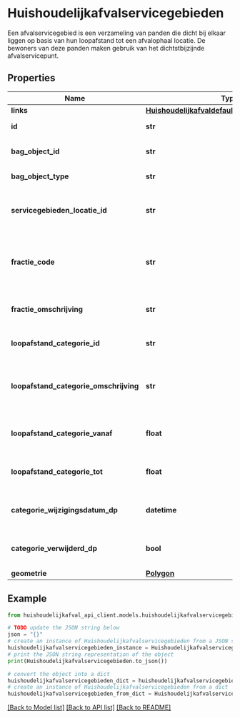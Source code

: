 # Huishoudelijkafvalservicegebieden

Een afvalservicegebied is een verzameling van panden die dicht bij elkaar liggen op basis van hun loopafstand tot een afvalophaal locatie. De bewoners van deze panden maken gebruik van het dichtstbijzijnde afvalservicepunt.

## Properties

Name | Type | Description | Notes
------------ | ------------- | ------------- | -------------
**links** | [**HuishoudelijkafvaldefaultServicegebiedenLinks**](HuishoudelijkafvaldefaultServicegebiedenLinks.md) |  | 
**id** | **str** | Unieke identificatie van een afval servicegebied | 
**bag_object_id** | **str** | Unieke BAG object (pand, ligplaats en standplaats) identificatie | [optional] 
**bag_object_type** | **str** | Type BAG object (pand, ligplaats en standplaats) | [optional] 
**servicegebieden_locatie_id** | **str** | Identificatie van een servicegebied locatie. De Servicegebieden locaties correspenderen met de afvalcluster | [readonly] 
**fractie_code** | **str** | Type afvalfractie code waarvoor de container is bedoeld: 1 - Rest, 2 - Glas, 3 - Papier, 4 - Plastic, 5 - Textiel, 6 - GFT, 9 - Brood | [optional] 
**fractie_omschrijving** | **str** | Afvalcontainer fractieomschrijving zoals door leverancier is geleverd. | [optional] 
**loopafstand_categorie_id** | **str** | Unieke identificatie van loopafstanden categoriën | [optional] 
**loopafstand_categorie_omschrijving** | **str** | De loopafstanden zijn volgens een vastgestelde indelijng gecategoriseerd. Bijvoorbeeld: 30 - 90 meter | [optional] 
**loopafstand_categorie_vanaf** | **float** | De loopafstand vanaf een bepaalde meter. Volgens de loopafstand categorisatie. | [optional] 
**loopafstand_categorie_tot** | **float** | De loopafstand tot een bepaalde meter volgens de loopafstandcategorisatie. | [optional] 
**categorie_wijzigingsdatum_dp** | **datetime** | De datum waarop de loopafstandcategorie in de datapijplijn is gewijzigd | [optional] 
**categorie_verwijderd_dp** | **bool** | De datum waarop de loopafstandcategorie in de datapijplijn is verwijderd. | [optional] 
**geometrie** | [**Polygon**](Polygon.md) |  | [optional] 

## Example

```python
from huishoudelijkafval_api_client.models.huishoudelijkafvalservicegebieden import Huishoudelijkafvalservicegebieden

# TODO update the JSON string below
json = "{}"
# create an instance of Huishoudelijkafvalservicegebieden from a JSON string
huishoudelijkafvalservicegebieden_instance = Huishoudelijkafvalservicegebieden.from_json(json)
# print the JSON string representation of the object
print(Huishoudelijkafvalservicegebieden.to_json())

# convert the object into a dict
huishoudelijkafvalservicegebieden_dict = huishoudelijkafvalservicegebieden_instance.to_dict()
# create an instance of Huishoudelijkafvalservicegebieden from a dict
huishoudelijkafvalservicegebieden_from_dict = Huishoudelijkafvalservicegebieden.from_dict(huishoudelijkafvalservicegebieden_dict)
```
[[Back to Model list]](../README.md#documentation-for-models) [[Back to API list]](../README.md#documentation-for-api-endpoints) [[Back to README]](../README.md)


